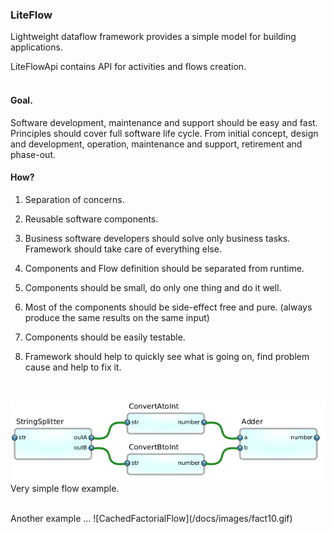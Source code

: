 ### LiteFlow
Lightweight dataflow framework provides a simple model for building applications.

LiteFlowApi contains API for activities and flows creation. 
<br><br>

#### Goal.

Software development, maintenance and support should be easy and fast.
Principles should cover full software life cycle.
From initial concept, design and development, operation, maintenance and support, retirement and phase-out.

#### How?

1. Separation of concerns.

2. Reusable software components.

3. Business software developers should solve only business tasks.
   Framework should take care of everything else.
   
4. Components and Flow definition should be separated from runtime.

5. Components should be small, do only one thing and do it well.

6. Most of the components should be side-effect free and pure.
   (always produce the same results on the same input)

7. Components should be easily testable.

8. Framework should help to quickly see what is going on, find problem cause
   and help to fix it.


<br>

![ExampleFlow](/docs/images/ConvertAddNumbersFlow.png)
<br>
Very simple flow example.

<br>
Another example ...
![CachedFactorialFlow](/docs/images/fact10.gif)
